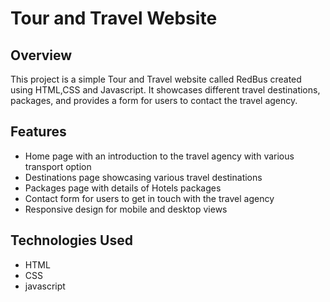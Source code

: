 # Tour and Travel Website

## Overview

This project is a simple Tour and Travel website called RedBus created using HTML,CSS and Javascript. It showcases different travel destinations, packages, and provides a form for users to contact the travel agency.

## Features

- Home page with an introduction to the travel agency with various transport option
- Destinations page showcasing various travel destinations
- Packages page with details of Hotels packages
- Contact form for users to get in touch with the travel agency
- Responsive design for mobile and desktop views

## Technologies Used

- HTML
- CSS
- javascript
